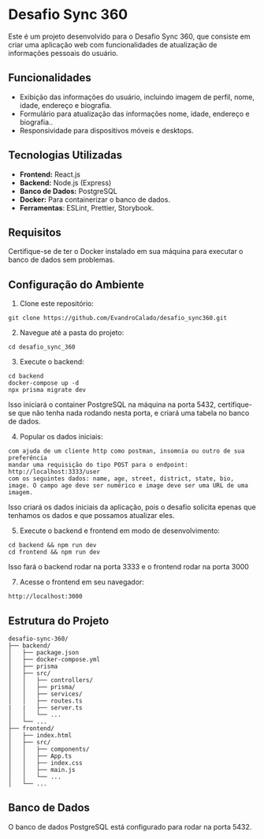 # Desafio Sync 360

Este é um projeto desenvolvido para o Desafio Sync 360, que consiste em criar uma aplicação web com funcionalidades de atualização de informações pessoais do usuário.

## Funcionalidades

- Exibição das informações do usuário, incluindo imagem de perfil, nome, idade, endereço e biografia.
- Formulário para atualização das informações nome, idade, endereço e biografia..
- Responsividade para dispositivos móveis e desktops.

## Tecnologias Utilizadas

- **Frontend:** React.js
- **Backend:** Node.js (Express)
- **Banco de Dados:** PostgreSQL
- **Docker:** Para containerizar o banco de dados.
- **Ferramentas**: ESLint, Prettier, Storybook.

## Requisitos

Certifique-se de ter o Docker instalado em sua máquina para executar o banco de dados sem problemas.

## Configuração do Ambiente

1. Clone este repositório:

```
git clone https://github.com/EvandroCalado/desafio_sync360.git
```

2. Navegue até a pasta do projeto:

```
cd desafio_sync_360
```

3. Execute o backend:

```
cd backend
docker-compose up -d
npx prisma migrate dev
```

Isso iniciará o container PostgreSQL na máquina na porta 5432, certifique-se que não tenha nada rodando nesta porta, e criará uma tabela no banco de dados.

4. Popular os dados iniciais:

```
com ajuda de um cliente http como postman, insomnia ou outro de sua preferência
mandar uma requisição do tipo POST para o endpoint: http://localhost:3333/user
com os seguintes dados: name, age, street, district, state, bio, image. O campo age deve ser numérico e image deve ser uma URL de uma imagem.
```

Isso criará os dados iniciais da aplicação, pois o desafio solicita epenas que tenhamos os dados e que possamos atualizar eles.

5. Execute o backend e frontend em modo de desenvolvimento:

```
cd backend && npm run dev 
cd frontend && npm run dev
```

Isso fará o backend rodar na porta 3333 e o frontend rodar na porta 3000

7. Acesse o frontend em seu navegador:

```
http://localhost:3000
```

## Estrutura do Projeto

```
desafio-sync-360/
├── backend/
│   ├── package.json
│   ├── docker-compose.yml
│   ├── prisma
│   ├── src/
│   │   ├── controllers/
│   │   ├── prisma/
│   │   ├── services/
│   │   ├── routes.ts
|   |   ├── server.ts
│   │   └── ...
│   └── ...
├── frontend/
│   ├── index.html
│   ├── src/
│   │   ├── components/
│   │   ├── App.ts
│   │   ├── index.css
│   │   ├── main.js
│   │   └── ...
│   └── ...
```

## Banco de Dados

O banco de dados PostgreSQL está configurado para rodar na porta 5432.
